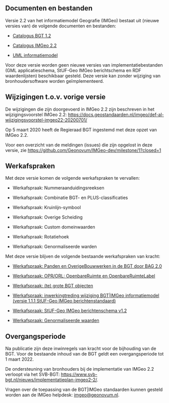 ## Documenten en bestanden

Versie 2.2 van het informatiemodel Geografie (IMGeo) bestaat uit (nieuwe versies van) de volgende
 documenten en bestanden:

-   [Catalogus BGT
    1.2](https://docs.geostandaarden.nl/imgeo/def-im-BGT-20200701/)

-   [Catalogus IMGeo
    2.2](https://docs.geostandaarden.nl/imgeo/def-im-IMGeo-20200701/)

-   [UML
    informatiemodel](http://register.geostandaarden.nl/informatiemodel/imgeo/2.2)

Voor deze versie worden geen nieuwe versies van implementatiebestanden (GML
applicatieschema, StUF-Geo IMGeo berichtschema en RDF waardenlijsten)
beschikbaar gesteld. Deze versie kan zonder wijziging van bronhoudersoftware
worden geïmplementeerd.

## Wijzigingen t.o.v. vorige versie ##

De wijzigingen die zijn doorgevoerd in IMGeo 2.2 zijn beschreven in het
wijzigingsvoorstel IMGeo 2.2:
<https://docs.geostandaarden.nl/imgeo/def-al-wijzigingsvoorstel-imgeo22-20200701/>

Op 5 maart 2020 heeft de Regieraad BGT ingestemd met deze opzet van IMGeo 2.2.

Voor een overzicht van de meldingen (issues) die zijn opgelost in deze versie,
zie <https://github.com/Geonovum/IMGeo-dev/milestone/1?closed=1>

## Werkafspraken ##

Met deze versie komen de volgende werkafspraken te vervallen:

- Werkafspraak: Nummeraanduidingsreeksen

- Werkafspraak: Combinatie BGT- en PLUS-classificaties

- Werkafspraak: Kruinlijn-symbool

- Werkafspraak: Overige Scheiding

- Werkafspraak: Custom domeinwaarden

- Werkafspraak: Rotatiehoek

- Werkafspraak: Genormaliseerde warden

Met deze versie blijven de volgende bestaande werkafspraken van kracht:

-   [Werkafspraak: Panden en OverigeBouwwerken in de BGT door BAG
    2.0](https://docs.geostandaarden.nl/bgt/vv-wa-IMGeo-20180701/)

-   [Werkafspraak: OPR/ORL: OpenbareRuimte en
    OpenbareRuimteLabel](https://www.geonovum.nl/documents/20150716bgt-werkafspraak-oprorl-openbareruimteenopenbareruimtelabelpdf)

-   [Werkafspraak: (te) grote BGT
    objecten](https://www.geonovum.nl/documents/20141119-bgt-werkafspraak-te-grote-objectenpdf)

-   [Werkafspraak: inwerkingtreding wijziging BGT\|IMGeo informatiemodel (versie
    1.1.1 StUF-Geo IMGeo
    berichtenstandaard)](https://www.geonovum.nl/documents/20140401werkafspraakstuf-geoimgeoberichtenschemav111pdf)

-   [Werkafspraak: StUF-Geo IMGeo berichtenschema
    v1.2](https://www.geonovum.nl/documents/20141106werkafspraakstuf-geoimgeoberichtenschemav12pdf)

-   [Werkafspraak: Genormaliseerde
    waarden](https://www.geonovum.nl/documents/20150622bgt-werkafspraak-genormaliseerde-waardenpdf)

## Overgangsperiode ##

Na publicatie zijn deze inwinregels van kracht voor de bijhouding van de BGT.
Voor de bestaande inhoud van de BGT geldt een overgangsperiode tot 1 maart 2022.

De ondersteuning van bronhouders bij de implementatie van IMGeo 2.2 verloopt via
het SVB-BGT: <https://www.svb-bgt.nl/nieuws/implementatieplan-imgeo2-2/>.

Vragen over de toepassing van de BGT\|IMGeo standaarden kunnen gesteld worden
aan de IMGeo helpdesk: <imgeo@geonovum.nl>.
